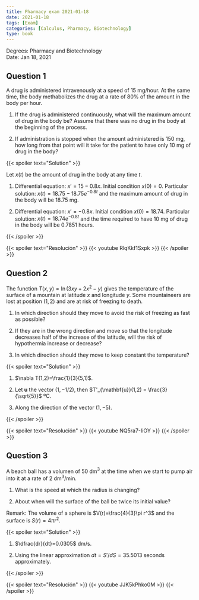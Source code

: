 ```yaml
---
title: Pharmacy exam 2021-01-18
date: 2021-01-18
tags: [Exam]
categories: [Calculus, Pharmacy, Biotechnology]
type: book
---
```


Degrees: Pharmacy and Biotechnology  
Date: Jan 18, 2021

## Question 1

A drug is administered intravenously at a speed of 15 mg/hour. At the same time, the body methabolizes the drug at a rate of 80% of the amount in the body per hour.

1. If the drug is administered continuously, what will the maximum amount of drug in the body be? Assume that there was no drug in the body at the beginning of the process.

2. If administration is stopped when the amount administered is 150 mg, how long from that point will it take for the patient to have only 10 mg of drug in the body?

{{< spoiler text="Solution" >}} 

Let $x(t)$ be the amount of drug in the body at any time $t$.

1. Differential equation: $x'=15-0.8x$. Initial condition $x(0)=0$. Particular solution: $x(t)=18.75-18.75e^{-0.8t}$ and the maximum amount of drug in the body will be 18.75 mg.

2. Differential equation: $x'=-0.8x$. Initial condition $x(0)=18.74$. Particular solution: $x(t)=18.74e^{-0.8t}$ and the time required to have 10 mg of drug in the body will be $0.7851$ hours.

{{< /spoiler >}}

{{< spoiler text="Resolución" >}}
{{< youtube RlqKkf1Sxpk >}}
{{< /spoiler >}}

## Question 2

The function $T(x,y)=\ln(3xy+2x^2-y)$ gives the temperature of the surface of a mountain at latitude $x$ and longitude $y$. Some mountaineers are lost at position $(1,2)$ and are at risk of freezing to death.

1. In which direction should they move to avoid the risk of freezing as fast as possible?

2. If they are in the wrong direction and move so that the longitude decreases half of the increase of the latitude, will the risk of hypothermia increase or decrease?

3. In which direction should they move to keep constant the temperature?

{{< spoiler text="Solution" >}}

1. $\nabla T(1,2)=\frac{1}{3}(5,1)$.

2. Let $\mathbf{u}$ the vector $(1,-1/2)$, then $T'_{\mathbf{u}}(1,2) = \frac{3}{\sqrt{5}}$ ºC.

3. Along the direction of the vector $(1,-5)$.

{{< /spoiler >}}

{{< spoiler text="Resolución" >}}
{{< youtube NQ5ra7-IiOY >}}
{{< /spoiler >}}

## Question 3

A beach ball has a volumen of 50 dm$^3$ at the time when we start to pump air into it at a rate of 2 dm$^3$/min.

1. What is the speed at which the radius is changing?

2. About when will the surface of the ball be twice its initial value?

Remark: The volume of a sphere is $V(r)=\frac{4}{3}\pi r^3$ and the surface is $S(r)=4\pi r^2$.

{{< spoiler text="Solution" >}}

1. $\dfrac{dr}{dt}=0.0305$ dm/s.

2. Using the linear approximation $dt = S'/dS=35.5013$ seconds approximately. 

{{< /spoiler >}}

{{< spoiler text="Resolución" >}}
{{< youtube JJK5kPhko0M >}}
{{< /spoiler >}}